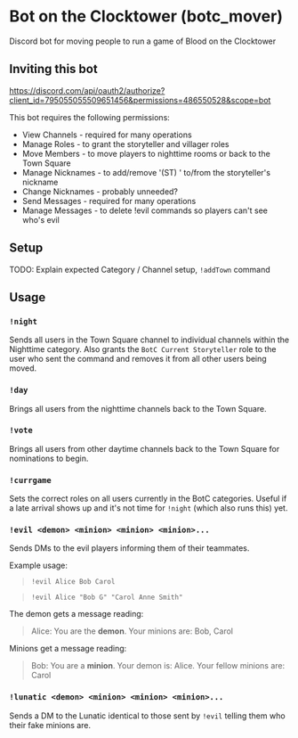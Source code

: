 # Bot on the Clocktower (botc_mover)
Discord bot for moving people to run a game of Blood on the Clocktower

## Inviting this bot

https://discord.com/api/oauth2/authorize?client_id=795055055509651456&permissions=486550528&scope=bot

This bot requires the following permissions:
* View Channels - required for many operations
* Manage Roles - to grant the storyteller and villager roles
* Move Members - to move players to nighttime rooms or back to the Town Square
* Manage Nicknames - to add/remove '(ST) ' to/from the storyteller's nickname
* Change Nicknames - probably unneeded?
* Send Messages - required for many operations
* Manage Messages - to delete !evil commands so players can't see who's evil

## Setup

TODO: Explain expected Category / Channel setup, `!addTown` command

## Usage

### `!night`

Sends all users in the Town Square channel to individual channels within the Nighttime category. Also grants the `BotC Current Storyteller` role to the user who sent the command and removes it from all other users being moved.

### `!day`

Brings all users from the nighttime channels back to the Town Square.

### `!vote`

Brings all users from other daytime channels back to the Town Square for nominations to begin.

### `!currgame`

Sets the correct roles on all users currently in the BotC categories. Useful if a late arrival shows up and it's not time for `!night` (which also runs this) yet.

### `!evil <demon> <minion> <minion> <minion>...`

Sends DMs to the evil players informing them of their teammates.

Example usage:

> `!evil Alice Bob Carol`

> `!evil Alice "Bob G" "Carol Anne Smith"`

The demon gets a message reading:

> Alice: You are the **demon**. Your minions are: Bob, Carol

Minions get a message reading:

> Bob: You are a **minion**. Your demon is: Alice. Your fellow minions are: Carol

### `!lunatic <demon> <minion> <minion> <minion>...`

Sends a DM to the Lunatic identical to those sent by `!evil` telling them who their fake minions are.
